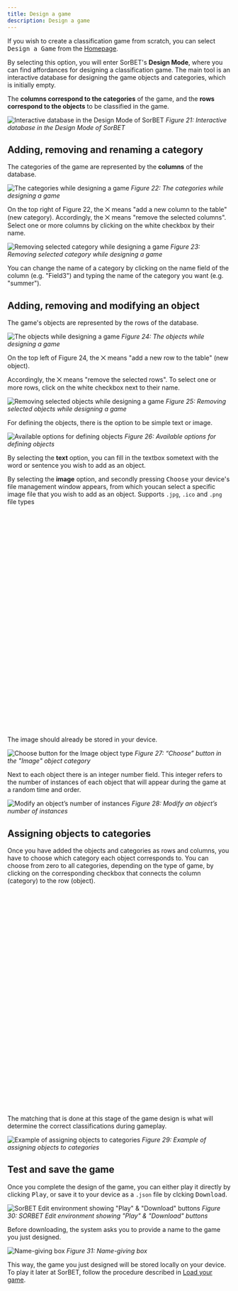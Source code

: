 ```yaml
---
title: Design a game
description: Design a game
---
```


If you wish to create a classification game from scratch, you can select
<kbd class="kbd">Design a Game</kbd> from the [Homepage](/docs/sorbet/home-page).

By selecting this option, you will enter SorBET's **Design Mode**, where you can
find affordances for designing a classification game. The main tool is an
interactive database for designing the game objects and categories,
which is initially empty.

The **columns correspond to the categories** of the game, and the **rows correspond
to the objects** to be classified in the game.

![Interactive database in the Design Mode of SorBET](@/assets/images/sorbet/sorbet_5_1.png)
_Figure 21: Interactive database in the Design Mode of SorBET_

## Adding, removing and renaming a category

The categories of the game are represented by the **columns** of the database.

![The categories while designing a game](@/assets/images/sorbet/sorbet_5_2.png)
_Figure 22: The categories while designing a game_

On the top right of Figure 22, the
<span class="bg-teal-400 select-none font-bold leading-none rotate-45 text-white aspect-square inline-flex justify-center items-center size-6 rounded-full">⨉</span>
means "add a new column to the table" (new category). Accordingly, the
<span class="bg-red-500 select-none font-bold leading-none text-white aspect-square inline-flex justify-center items-center size-6 rounded-full">⨉</span>
means "remove the selected columns". Select one or more columns by clicking on the
white checkbox by their name.

![Removing selected category while designing a game](@/assets/images/sorbet/sorbet_5_3.png)
_Figure 23: Removing selected category while designing a game_

You can change the name of a category by clicking on the name field of the column
(e.g. "Field3") and typing the name of the category you want (e.g. "summer").

## Adding, removing and modifying an object

The game's objects are represented by the rows of the database.

![The objects while designing a game](@/assets/images/sorbet/sorbet_5_4.png)
_Figure 24: The objects while designing a game_

On the top left of Figure 24, the
<span class="bg-teal-400 select-none font-bold leading-none rotate-45 text-white aspect-square inline-flex justify-center items-center size-6 rounded-full">⨉</span>
means "add a new row to the table" (new object).

Accordingly, the
<span class="bg-red-500 select-none font-bold leading-none text-white aspect-square inline-flex justify-center items-center size-6 rounded-full">⨉</span>
means "remove the selected rows". To select one or
more rows, click on the white checkbox next to their name.

![Removing selected objects while designing a game](@/assets/images/sorbet/sorbet_5_5.png)
_Figure 25: Removing selected objects while designing a game_

For defining the objects, there is the option to be simple text or image.

![Available options for defining objects](@/assets/images/sorbet/sorbet_5_6.png)
_Figure 26: Available options for defining objects_

By selecting the **text** option, you can fill in the textbox
<span class="border text-sm select-none rounded-sm pl-1 pr-8 inline-flex">sometext</span>
with the word or sentence you wish to add as an object.

By selecting the **image** option, and secondly pressing <kbd class="kbd">Choose</kbd>
your device's file management window appears, from which youcan select
a specific image file that you wish to add as an object.
Supports <code>.jpg</code>, <code>.ico</code> and <code>.png</code> file types

<div role="alert" class="alert shadow-lg">
    <svg xmlns="http://www.w3.org/2000/svg" fill="none" viewBox="0 0 24 24" class="stroke-info shrink-0 w-6 h-6"><path stroke-linecap="round" stroke-linejoin="round" stroke-width="2" d="M13 16h-1v-4h-1m1-4h.01M21 12a9 9 0 11-18 0 9 9 0 0118 0z"></path></svg>
    <div class="!m-0">The image should already be stored in your device.</div>
</div>

![Choose button for the Image object type](@/assets/images/sorbet/sorbet_5_7.png)
_Figure 27: “Choose” button in the "Image" object category_

Next to each object there is an integer number field. This integer refers to the
number of instances of each object that will appear during the game at a random
time and order.

![Modify an object’s number of instances](@/assets/images/sorbet/sorbet_5_8.png)
_Figure 28: Modify an object’s number of instances_

## Assigning objects to categories

Once you have added the objects and categories as rows and columns,
you have to choose which category each object corresponds to.
You can choose from zero to all categories, depending on the type of game,
by clicking on the corresponding checkbox that connects the column (category) to
the row (object).

<div role="alert" class="alert shadow-lg">
    <svg xmlns="http://www.w3.org/2000/svg" fill="none" viewBox="0 0 24 24" class="stroke-info shrink-0 w-6 h-6"><path stroke-linecap="round" stroke-linejoin="round" stroke-width="2" d="M13 16h-1v-4h-1m1-4h.01M21 12a9 9 0 11-18 0 9 9 0 0118 0z"></path></svg>
    <div class="!m-0">The matching that is done at this stage of the game design is what will determine the correct classifications during gameplay.</div>
</div>

![Example of assigning objects to categories](@/assets/images/sorbet/sorbet_5_9.png)
_Figure 29: Example of assigning objects to categories_

## Test and save the game

Once you complete the design of the game, you can either play it directly by
clicking <kbd class="kbd bg-green-600 text-white">Play</kbd>,
or save it to your device as a <code>.json</code> file by clcking
<kbd class="kbd bg-blue-600 text-white !m-0">Download</kbd>.

![SorBET Edit environment showing "Play" & "Download" buttons](@/assets/images/sorbet/sorbet_5_10.png)
_Figure 30: SORBET Edit environment showing "Play" & "Download" buttons_

Before downloading, the system asks you to provide a name to the game you just
designed.

![Name-giving box](@/assets/images/sorbet/sorbet_5_11.png)
_Figure 31: Name-giving box_

This way, the game you just designed will be stored locally on your device. To play it
later at SorBET, follow the procedure described in [Load your game](/docs/sorbet/play-the-game#load-your-game).